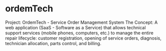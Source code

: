# ordemTech
Project: OrdemTech - Service Order Management System The Concept: A web application (SaaS - Software as a Service) that allows technical support services (mobile phones, computers, etc.) to manage the entire repair lifecycle: customer registration, opening of service orders, diagnosis, technician allocation, parts control, and billing.
